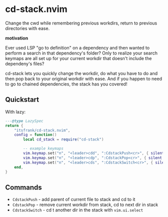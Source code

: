# cd-stack.nvim

Change the cwd while remembering previous workdirs, return to previous
directories with ease.

**motivation**

Ever used LSP "go to definition" on a dependency and then wanted to perform a
search in that dependency's folder? Only to realize your search keymaps are all
set up for your current workdir that doesn't include the dependeny's files?

cd-stack lets you quickly change the workdir, do what you have to do and then
pop back to your original workdir with ease. And if you happen to need to go to
chained dependencies, the stack has you covered!

## Quickstart

With lazy:

```lua
---@type LazySpec
return {
    "itsfrank/cd-stack.nvim",
    config = function()
        local cd_stack = require("cd-stack")

        -- example keymaps
        vim.keymap.set("n", "<leader>cdd", ":CdstackPush<cr>", { silent = true, desc = "[C][D]stack push" })
        vim.keymap.set("n", "<leader>cdp", ":CdstackPop<cr>", { silent = true, desc = "[C][D]stack [P]op" })
        vim.keymap.set("n", "<leader>cds", ":CdstackSwitch<cr>", { silent = true, desc = "[C][D]stack [S]witch" })
    end,
}
```

## Commands

- `CdstackPush` - add parent of current file to stack and cd to it
- `CdstackPop` - remove current workdir from stack, cd to next dir in stack
- `CdstackSwitch` - cd t another dir in the stack with `vim.ui.select`
